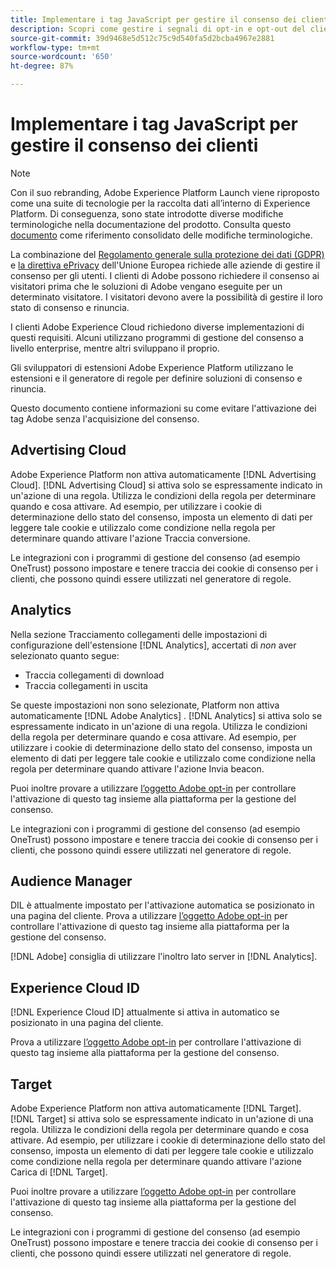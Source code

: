 ```yaml
---
title: Implementare i tag JavaScript per gestire il consenso dei clienti
description: Scopri come gestire i segnali di opt-in e opt-out del cliente per diverse soluzioni Adobe in Adobe Experience Platform.
source-git-commit: 39d9468e5d512c75c9d540fa5d2bcba4967e2881
workflow-type: tm+mt
source-wordcount: '650'
ht-degree: 87%

---
```


# Implementare i tag JavaScript per gestire il consenso dei clienti

>[!NOTE]
>
>Con il suo rebranding, Adobe Experience Platform Launch viene riproposto come una suite di tecnologie per la raccolta dati all’interno di Experience Platform. Di conseguenza, sono state introdotte diverse modifiche terminologiche nella documentazione del prodotto. Consulta questo [documento](../../term-updates.md) come riferimento consolidato delle modifiche terminologiche.

La combinazione del [Regolamento generale sulla protezione dei dati (GDPR)](https://gdpr-info.eu/art-7-gdpr/) e [la direttiva ePrivacy](https://medium.com/mydata/consent-lost-gdpr-and-found-eprivacy-e85cf881ffb) dell&#39;Unione Europea richiede alle aziende di gestire il consenso per gli utenti. I clienti di Adobe possono richiedere il consenso ai visitatori prima che le soluzioni di Adobe vengano eseguite per un determinato visitatore. I visitatori devono avere la possibilità di gestire il loro stato di consenso e rinuncia.

I clienti Adobe Experience Cloud richiedono diverse implementazioni di questi requisiti. Alcuni utilizzano programmi di gestione del consenso a livello enterprise, mentre altri sviluppano il proprio.

Gli sviluppatori di estensioni Adobe Experience Platform utilizzano le estensioni e il generatore di regole per definire soluzioni di consenso e rinuncia.

Questo documento contiene informazioni su come evitare l&#39;attivazione dei tag Adobe senza l&#39;acquisizione del consenso.

## Advertising Cloud

Adobe Experience Platform non attiva automaticamente [!DNL Advertising Cloud]. [!DNL Advertising Cloud] si attiva solo se espressamente indicato in un&#39;azione di una regola. Utilizza le condizioni della regola per determinare quando e cosa attivare. Ad esempio, per utilizzare i cookie di determinazione dello stato del consenso, imposta un elemento di dati per leggere tale cookie e utilizzalo come condizione nella regola per determinare quando attivare l&#39;azione Traccia conversione.

Le integrazioni con i programmi di gestione del consenso (ad esempio OneTrust) possono impostare e tenere traccia dei cookie di consenso per i clienti, che possono quindi essere utilizzati nel generatore di regole.

## Analytics

Nella sezione Tracciamento collegamenti delle impostazioni di configurazione dell&#39;estensione [!DNL Analytics], accertati di *non* aver selezionato quanto segue:

* Traccia collegamenti di download
* Traccia collegamenti in uscita

Se queste impostazioni non sono selezionate, Platform non attiva automaticamente [!DNL Adobe Analytics] . [!DNL Analytics] si attiva solo se espressamente indicato in un&#39;azione di una regola. Utilizza le condizioni della regola per determinare quando e cosa attivare. Ad esempio, per utilizzare i cookie di determinazione dello stato del consenso, imposta un elemento di dati per leggere tale cookie e utilizzalo come condizione nella regola per determinare quando attivare l&#39;azione Invia beacon.

Puoi inoltre provare a utilizzare [l’oggetto Adobe opt-in](https://experienceleague.adobe.com/docs/id-service/using/implementation/opt-in-service/optin-overview.html?lang=it) per controllare l&#39;attivazione di questo tag insieme alla piattaforma per la gestione del consenso.

Le integrazioni con i programmi di gestione del consenso (ad esempio OneTrust) possono impostare e tenere traccia dei cookie di consenso per i clienti, che possono quindi essere utilizzati nel generatore di regole.

## Audience Manager

DIL è attualmente impostato per l&#39;attivazione automatica se posizionato in una pagina del cliente. Prova a utilizzare [l’oggetto Adobe opt-in](https://experienceleague.adobe.com/docs/id-service/using/implementation/opt-in-service/optin-overview.html) per controllare l&#39;attivazione di questo tag insieme alla piattaforma per la gestione del consenso.

[!DNL Adobe] consiglia di utilizzare l&#39;inoltro lato server in [!DNL Analytics].

## Experience Cloud ID

[!DNL Experience Cloud ID] attualmente si attiva in automatico se posizionato in una pagina del cliente.

Prova a utilizzare [l’oggetto Adobe opt-in](https://experienceleague.adobe.com/docs/id-service/using/implementation/opt-in-service/optin-overview.html) per controllare l&#39;attivazione di questo tag insieme alla piattaforma per la gestione del consenso.

## Target

Adobe Experience Platform non attiva automaticamente [!DNL Target]. [!DNL Target] si attiva solo se espressamente indicato in un&#39;azione di una regola. Utilizza le condizioni della regola per determinare quando e cosa attivare. Ad esempio, per utilizzare i cookie di determinazione dello stato del consenso, imposta un elemento di dati per leggere tale cookie e utilizzalo come condizione nella regola per determinare quando attivare l&#39;azione Carica di [!DNL Target].

Puoi inoltre provare a utilizzare [l’oggetto Adobe opt-in](https://experienceleague.adobe.com/docs/id-service/using/implementation/opt-in-service/optin-overview.html) per controllare l&#39;attivazione di questo tag insieme alla piattaforma per la gestione del consenso.

Le integrazioni con i programmi di gestione del consenso (ad esempio OneTrust) possono impostare e tenere traccia dei cookie di consenso per i clienti, che possono quindi essere utilizzati nel generatore di regole.
